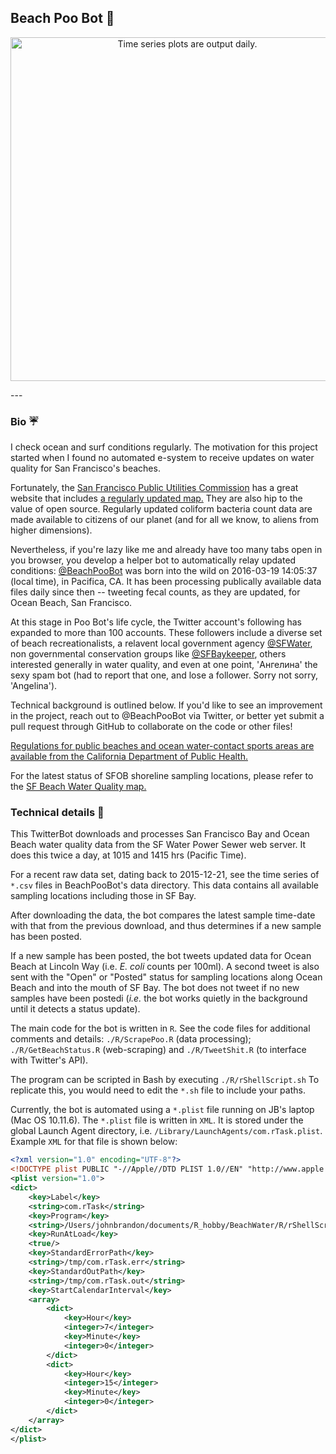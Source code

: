 ## Beach Poo Bot  :poop:

<p align="center">
  <img src="timeseries_2017-01-10.png" width="550" align="center" title="Time series plots are output daily.">
</p>
---

### Bio :umbrella:
I check ocean and surf conditions regularly. The motivation for this project started when I found no automated e-system to receive updates on water quality for San Francisco's beaches. 

Fortunately, the <a href="http://sfwater.org/index.aspx?page=67" tarte="_blank">San Francisco Public Utilities Commission</a>  has a great website that includes <a href="http://sfwater.org/cfapps/lims/beachmain1.cfm" target="_blank">a regularly updated map.</a> They are also hip to the value of open source. Regularly updated coliform bacteria count data are made available to citizens of our planet (and for all we know, to aliens from higher dimensions).    

Nevertheless, if you're lazy like me and already have too many tabs open in you browser, you develop a helper bot to automatically relay updated conditions: <a href="https://twitter.com/BeachPooBot" target="_blank">@BeachPooBot</a> was born into the wild on 2016-03-19 14:05:37 (local time), in Pacifica, CA. It has been processing publically available data files daily since then -- tweeting fecal counts, as they are updated, for Ocean Beach, San Francisco. 

At this stage in Poo Bot's life cycle, the Twitter account's following has expanded to
more than 100 accounts. These followers include a diverse set of beach recreationalists, a relavent
local government agency <a href="https://twitter.com/SFWater" target="_blank">@SFWater</a>, non governmental conservation groups like <a href="https://twitter.com/SFBaykeeper" target="_blank">@SFBaykeeper</a>, others interested generally in
water quality, and even at one point, 'Ангелина' the sexy spam bot (had to report that
one, and lose a follower. Sorry not sorry, 'Angelina').     

Technical background is outlined below. If you'd like to see an improvement in the project, reach out to @BeachPooBot via Twitter, or better yet submit a pull request through GitHub to collaborate on the code or other files! 

<a href="http://www.cdph.ca.gov/HealthInfo/environhealth/water/Pages/Beaches.aspx" target="_blank">Regulations for public beaches and ocean water-contact sports areas are available from the California Department of Public Health.</a>  

For the latest status of SFOB shoreline sampling locations, please refer to the <a href="http://www.sfwater.org/cfapps/lims/beachmain1.cfm" target="_blank">SF Beach Water Quality map.</a> 

### Technical details :ocean:
This TwitterBot downloads and processes San Francisco Bay and Ocean Beach water quality data from the SF Water Power Sewer web server. It does this twice a day, at 1015 and 1415 hrs (Pacific Time). 

For a recent raw data set, dating back to 2015-12-21, see the time series of `*.csv` files in BeachPooBot's data directory. This data contains all available sampling locations including those in SF Bay.

After downloading the data, the bot compares the latest sample time-date with that from the previous download, and thus determines if a new sample has been posted. 

If a new sample has been posted, the bot tweets updated data for Ocean Beach at Lincoln Way (i.e. *E. coli* counts per 100ml). A second tweet is also sent with the "Open" or "Posted" status for sampling locations along Ocean Beach and into the mouth of SF Bay. The bot does not tweet if no new samples have been postedi (*i.e.* the bot works quietly in the background until it detects a status update).
 
The main code for the bot is written in `R`. See the code files for additional comments and details: `./R/ScrapePoo.R` (data processing); `./R/GetBeachStatus.R` (web-scraping)  and `./R/TweetShit.R` (to interface with Twitter's API).  

The program can be scripted in Bash by executing `./R/rShellScript.sh` To replicate this, you would need to edit the `*.sh` file to include your paths.   

Currently, the bot is automated using a `*.plist` file running on JB's laptop (Mac OS 10.11.6). The `*.plist` file is written in `XML`. It is stored under the global Launch Agent directory, i.e. `/Library/LaunchAgents/com.rTask.plist`. Example `XML` for that file is shown below:

```XML
<?xml version="1.0" encoding="UTF-8"?>
<!DOCTYPE plist PUBLIC "-//Apple//DTD PLIST 1.0//EN" "http://www.apple.com/DTDs/PropertyList-1.0.dtd">
<plist version="1.0">
<dict>
	<key>Label</key>
	<string>com.rTask</string>
	<key>Program</key>
	<string>/Users/johnbrandon/documents/R_hobby/BeachWater/R/rShellScript.sh</string>
	<key>RunAtLoad</key>
	<true/>
	<key>StandardErrorPath</key>
	<string>/tmp/com.rTask.err</string>
	<key>StandardOutPath</key>
	<string>/tmp/com.rTask.out</string>
	<key>StartCalendarInterval</key>
	<array>
		<dict>
			<key>Hour</key>
			<integer>7</integer>
			<key>Minute</key>
			<integer>0</integer>
		</dict>
		<dict>
			<key>Hour</key>
			<integer>15</integer>
			<key>Minute</key>
			<integer>0</integer>
		</dict>
	</array>
</dict>
</plist>
```


